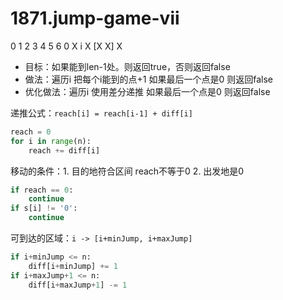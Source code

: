 # 1871.jump-game-vii

0 1 2 3  4 5  6
0 X i X [X X] X

 - 目标：如果能到len-1处。则返回true，否则返回false
 - 做法：遍历i 把每个i能到的点+1 如果最后一个点是0 则返回false
 - 优化做法：遍历i 使用差分递推 如果最后一个点是0 则返回false

递推公式：`reach[i] = reach[i-1] + diff[i]`

```python
reach = 0
for i in range(n):
    reach += diff[i]
```

移动的条件：1. 目的地符合区间 reach不等于0 2. 出发地是0
```python
if reach == 0:
    continue
if s[i] != '0':
    continue
```

可到达的区域：`i -> [i+minJump, i+maxJump]`
```python
if i+minJump <= n:
    diff[i+minJump] += 1
if i+maxJump+1 <= n:
    diff[i+maxJump+1] -= 1
```
